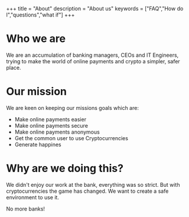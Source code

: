 +++
title = "About"
description = "About us"
keywords = ["FAQ","How do I","questions","what if"]
+++

# Who we are
We are an accumulation of banking managers, CEOs and IT Engineers, trying to make the world of online payments and crypto a simpler, safer place.

# Our mission
We are keen on keeping our missions goals which are:

* Make online payments easier
* Make online payments secure
* Make online payments anonymous
* Get the common user to use Cryptocurrencies
* Generate happines

# Why are we doing this?
We didn't enjoy our work at the bank, everything was so strict. But with cryptocurrencies the game has changed. We want to create a safe environment to use it.

No more banks!